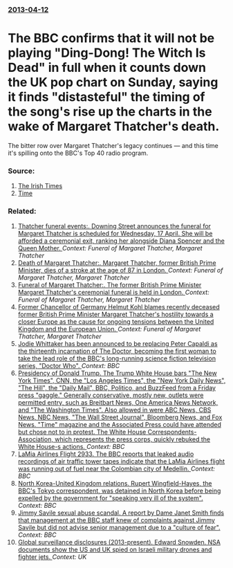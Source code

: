 ### [2013-04-12](/news/2013/04/12/index.md)

# The BBC confirms that it will not be playing "Ding-Dong! The Witch Is Dead" in full when it counts down the UK pop chart on Sunday, saying it finds "distasteful" the timing of the song's rise up the charts in the wake of Margaret Thatcher's death. 

The bitter row over Margaret Thatcher&#039;s legacy continues — and this time it&#039;s spilling onto the BBC&#039;s Top 40 radio program. 


### Source:

1. [The Irish Times](http://www.irishtimes.com/news/world/uk/bbc-will-not-play-ding-dong-in-full-amid-thatcher-campaign-1.1358397)
2. [Time](http://newsfeed.time.com/2013/04/12/ding-dong-the-witch-is-dead-bbc-responds-as-anti-thatcher-campaign-pushes-song-up-the-charts/)

### Related:

1. [Thatcher funeral events:. Downing Street announces the funeral for Margaret Thatcher is scheduled for Wednesday, 17 April. She will be afforded a ceremonial exit, ranking her alongside Diana Spencer and the Queen Mother. ](/news/2013/04/9/thatcher-funeral-events-downing-street-announces-the-funeral-for-margaret-thatcher-is-scheduled-for-wednesday-17-april-she-will-be-affor.md) _Context: Funeral of Margaret Thatcher, Margaret Thatcher_
2. [Death of Margaret Thatcher:. Margaret Thatcher, former British Prime Minister, dies of a stroke at the age of 87 in London. ](/news/2013/04/8/death-of-margaret-thatcher-margaret-thatcher-former-british-prime-minister-dies-of-a-stroke-at-the-age-of-87-in-london.md) _Context: Funeral of Margaret Thatcher, Margaret Thatcher_
3. [Funeral of Margaret Thatcher:. The former British Prime Minister Margaret Thatcher's ceremonial funeral is held in London. ](/news/2013/04/17/funeral-of-margaret-thatcher-the-former-british-prime-minister-margaret-thatcher-s-ceremonial-funeral-is-held-in-london.md) _Context: Funeral of Margaret Thatcher, Margaret Thatcher_
4. [Former Chancellor of Germany Helmut Kohl blames recently deceased former British Prime Minister Margaret Thatcher's hostility towards a closer Europe as the cause for ongoing tensions between the United Kingdom and the European Union. ](/news/2013/04/11/former-chancellor-of-germany-helmut-kohl-blames-recently-deceased-former-british-prime-minister-margaret-thatcher-s-hostility-towards-a-clos.md) _Context: Funeral of Margaret Thatcher, Margaret Thatcher_
5. [Jodie Whittaker has been announced to be replacing Peter Capaldi as the thirteenth incarnation of The Doctor, becoming the first woman to take the lead role of the BBC's long-running science fiction television series, "Doctor Who". ](/news/2017/07/16/jodie-whittaker-has-been-announced-to-be-replacing-peter-capaldi-as-the-thirteenth-incarnation-of-the-doctor-becoming-the-first-woman-to-ta.md) _Context: BBC_
6. [Presidency of Donald Trump. The Trump White House bars "The New York Times", CNN, the "Los Angeles Times", the "New York Daily News", "The Hill", the "Daily Mail", BBC, Politico, and BuzzFeed from a Friday press "gaggle." Generally conservative, mostly new, outlets were permitted entry, such as Breitbart News, One America News Network, and "The Washington Times". Also allowed in were ABC News, CBS News, NBC News, "The Wall Street Journal", Bloomberg News, and Fox News. "Time" magazine and the Associated Press could have attended but chose not to in protest. The White House Correspondents- Association, which represents the press corps, quickly rebuked the White House-s actions. ](/news/2017/02/24/presidency-of-donald-trump-the-trump-white-house-bars-the-new-york-times-cnn-the-los-angeles-times-the-new-york-daily-news-the-h.md) _Context: BBC_
7. [LaMia Airlines Flight 2933. The BBC reports that leaked audio recordings of air traffic tower tapes indicate that the LaMia Airlines flight was running out of fuel near the Colombian city of Medellin. ](/news/2016/11/30/lamia-airlines-flight-2933-the-bbc-reports-that-leaked-audio-recordings-of-air-traffic-tower-tapes-indicate-that-the-lamia-airlines-flight.md) _Context: BBC_
8. [North Korea-United Kingdom relations. Rupert Wingfield-Hayes, the BBC's Tokyo correspondent, was detained in North Korea before being expelled by the government for "speaking very ill of the system". ](/news/2016/05/9/north-korea-united-kingdom-relations-rupert-wingfield-hayes-the-bbc-s-tokyo-correspondent-was-detained-in-north-korea-before-being-expe.md) _Context: BBC_
9. [Jimmy Savile sexual abuse scandal. A report by Dame Janet Smith finds that management at the BBC staff knew of complaints against Jimmy Savile but did not advise senior management due to a "culture of fear". ](/news/2016/02/25/jimmy-savile-sexual-abuse-scandal-a-report-by-dame-janet-smith-finds-that-management-at-the-bbc-staff-knew-of-complaints-against-jimmy-savi.md) _Context: BBC_
10. [Global surveillance disclosures (2013-present). Edward Snowden. NSA documents show the US and UK spied on Israeli military drones and fighter jets. ](/news/2016/01/30/global-surveillance-disclosures-2013-present-edward-snowden-nsa-documents-show-the-us-and-uk-spied-on-israeli-military-drones-and-figh.md) _Context: UK_
